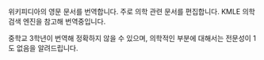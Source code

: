 위키피디아의 영문 문서를 번역합니다.
주로 의학 관련 문서를 편집합니다.
KMLE 의학 검색 엔진을 참고해 번역중입니다.

중학교 3학년이 번역해 정확하지 않을 수 있으며, 의학적인 부분에 대해서는 전문성이 1도 없음을 알려드립니다.